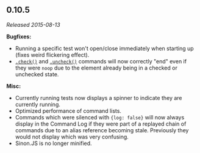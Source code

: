 ## 0.10.5

_Released 2015-08-13_

**Bugfixes:**

- Running a specific test won't open/close immediately when starting up (fixes
  weird flickering effect).
- [`.check()`](/api/commands/check) and [`.uncheck()`](/api/commands/uncheck)
  commands will now correctly "end" even if they were `noop` due to the element
  already being in a checked or unchecked state.

**Misc:**

- Currently running tests now displays a spinner to indicate they are currently
  running.
- Optimized performance of command lists.
- Commands which were silenced with `{log: false}` will now always display in
  the Command Log if they were part of a replayed chain of commands due to an
  alias reference becoming stale. Previously they would not display which was
  very confusing.
- Sinon.JS is no longer minified.
